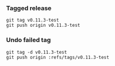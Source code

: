 



### Tagged release
```
git tag v0.11.3-test
git push origin v0.11.3-test
```

### Undo failed tag
```
git tag -d v0.11.3-test
git push origin :refs/tags/v0.11.3-test
```